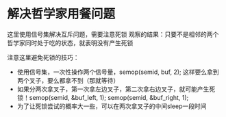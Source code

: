 # 解决哲学家用餐问题
这里使用信号集解决互斥问题，需要注意死锁
观察的结果：只要不是相邻的两个哲学家同时处于吃的状态，就表明没有产生死锁

注意这里避免死锁的技巧：
- 使用信号集，一次性操作两个信号量，semop(semid, buf, 2); 这样要么拿到两个叉子，要么都拿不到（那就等待）
- 如果分两次拿叉子，第一次拿左边叉子，第二次拿右边叉子，就可能产生死锁！semop(semid, &buf_left, 1); semop(semid, &buf_right, 1);
- 为了让死锁尝试的概率大一些，可以在两次拿叉子的中间sleep一段时间
